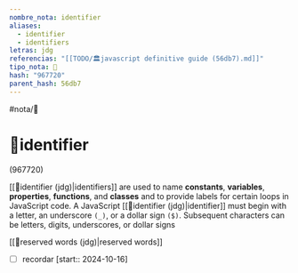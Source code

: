 ```yaml
---
nombre_nota: identifier
aliases:
  - identifier
  - identifiers
letras: jdg
referencias: "[[TODO/🏛️javascript definitive guide (56db7).md]]"
tipo_nota: 📑
hash: "967720"
parent_hash: 56db7
---
```


#nota/📑

# 📑identifier
<div class="hash">(967720)</div>

[[📑identifier (jdg)|identifiers]] are used to name __constants__, __variables__, __properties__, __functions__, and __classes__ and to provide labels for certain loops in JavaScript code. A JavaScript [[📑identifier (jdg)|identifier]] must begin with a letter, an underscore `(_)`, or a dollar sign `($)`. Subsequent characters can be letters, digits, underscores, or dollar signs

[[📑reserved words (jdg)|reserved words]]

- [ ] recordar  [start:: 2024-10-16]
